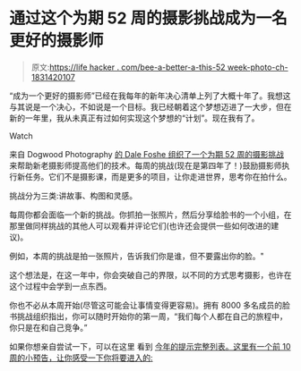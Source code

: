 # 通过这个为期 52 周的摄影挑战成为一名更好的摄影师

> 原文:[https://life hacker . com/bee-a-better-a-this-52 week-photo-ch-1831420107](https://lifehacker.com/become-a-better-photographer-with-this-52-week-photo-ch-1831420107)

“成为一个更好的摄影师”已经在我每年的新年决心清单上列了大概十年了。我想这与其说是一个决心，不如说是一个目标。我已经朝着这个梦想迈进了一大步，但在新的一年里，我从未真正有过如何实现这个梦想的“计划”。现在我有了。

Watch

来自 Dogwood Photography [的 Dale Foshe 组织了一个为期 52 周的摄影挑战](https://dogwood.photography/52weekchallenge2019) 来帮助新老摄影师提高他们的技术。每周的挑战(现在是第四年了！)鼓励摄影师执行新任务。它们不是摄影课，而是更多的项目，让你走进世界，思考你在拍什么。

挑战分为三类:讲故事、构图和灵感。

每周你都会面临一个新的挑战。你抓拍一张照片，然后分享给脸书的一个小组，在那里做同样挑战的其他人可以观看并评论它们(也许还会提供一些如何改进的建议)。

例如，本周的挑战是拍一张照片，告诉我们你是谁，但不要露出你的脸。"

这个想法是，在这一年中，你会突破自己的界限，以不同的方式思考摄影，也许在这个过程中会学到一点东西。

你也不必从本周开始(尽管这可能会让事情变得更容易)。拥有 8000 多名成员的脸书挑战组织指出，你可以随时开始你的第一周，“我们每个人都在自己的旅程中，你只是在和自己竞争。”

如果你想亲自尝试一下，可以在这里 看到 [今年的提示完整列表。这里有一个前 10 周的小预告，让你感受一下你将要进入的:](https://dogwood.photography/52weekchallenge2019)